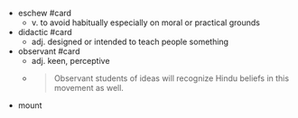 - eschew #card
	- v. to avoid habitually especially on moral or practical grounds
- didactic #card
	- adj. designed or intended to teach people something
- observant #card
	- adj. keen, perceptive
	-
	  > Observant students of ideas will recognize Hindu beliefs in this movement as well.
- mount